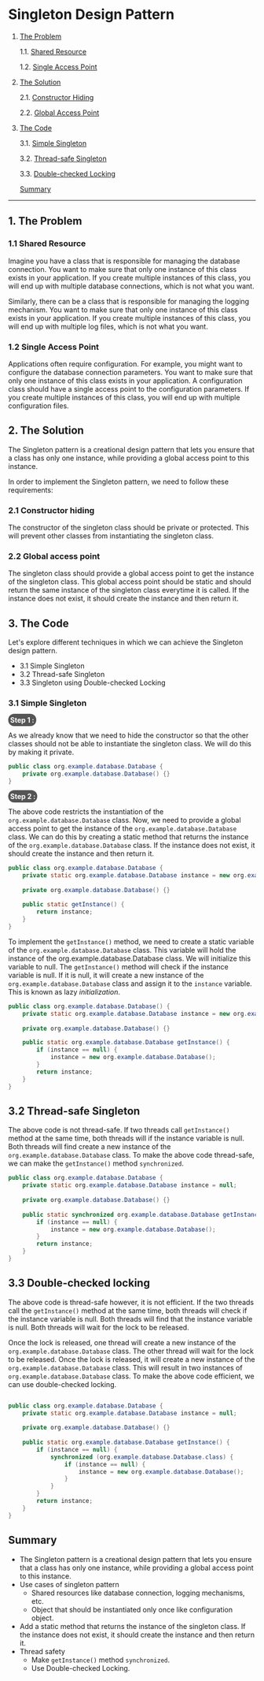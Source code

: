# Singleton Design Pattern

1. [The Problem](README.md#1-the-problem)

    1.1. [Shared Resource](README.md#11-shared-resource)
   
    1.2. [Single Access Point](README.md#12-single-access-point)

2. [The Solution](README.md#2-the-solution)
   
    2.1. [Constructor Hiding](README.md#21-constructor-hiding) 
    
    2.2. [Global Access Point](README.md#22-global-access-point) 

3. [The Code](README.md#3-the-code)

    3.1. [Simple Singleton](README.md#31-simple-singleton)
    
    3.2. [Thread-safe Singleton](README.md#32-thread-safe-singleton)
   
    3.3. [Double-checked Locking](README.md#33-double-checked-locking)
   
    [Summary](README.md#summary)

---

## 1. The Problem

### 1.1 Shared Resource
Imagine you have a class that is responsible 
for managing the database connection. You want
to make sure that only one instance of this class
exists in your application. If you create multiple
instances of this class, you will end up with 
multiple database connections, which is not what
you want.

Similarly, there can be a class that is 
responsible for managing the logging mechanism.
You want to make sure that only one instance of
this class exists in your application. If you 
create multiple instances of this class, you 
will end up with multiple log files, which is
not what you want.

### 1.2 Single Access Point
Applications often require configuration.
For example, you might want to configure the 
database connection parameters. 
You want to make sure that only one instance of
this class exists in your application. 
A configuration class should have a single access
point to the configuration parameters. 
If you create multiple instances of this class,
you will end up with multiple configuration
files.

## 2. The Solution

The Singleton pattern is a creational 
design pattern that lets you ensure that a class
has only one instance, while providing a global
access point to this instance.

In order to implement the Singleton pattern, 
we need to follow these requirements:

### 2.1 Constructor hiding

The constructor of the singleton class should
be private or protected. This will prevent
other classes from instantiating the singleton 
class.

### 2.2 Global access point

The singleton class should provide a global
access point to get the instance of the 
singleton class. This global access point 
should be static and should return the same
instance of the singleton class everytime it 
is called. If the instance does not exist, it
should create the instance and then return it.

## 3. The Code

Let's explore different techniques in which we
can achieve the Singleton design pattern.

- 3.1 Simple Singleton 
- 3.2 Thread-safe Singleton
- 3.3 Singleton using Double-checked Locking

### 3.1 Simple Singleton

<span style="color:white; background-color:#555; border-radius:12px; padding:4px"><b>Step 1 :</b></span>

As we already know that we need to hide the 
constructor so that the other classes 
should not be able to instantiate the singleton
class. We will do this by making it private.

```java
public class org.example.database.Database {
    private org.example.database.Database() {}
}
```
<span style="color:white; background-color:#555; border-radius:12px; padding:4px"><b>Step 2 :</b></span>

The above code restricts the instantiation of
the `org.example.database.Database` class. Now, we need to provide
a global access point to get the instance of the
`org.example.database.Database` class. We can do this by creating a static
method that returns the instance of the `org.example.database.Database` class.
If the instance does not exist, it should create the 
instance and then return it.

```java
public class org.example.database.Database {
    private static org.example.database.Database instance = new org.example.database.Database();
    
    private org.example.database.Database() {}
    
    public static getInstance() {
        return instance;
    }
}
```

To implement the `getInstance()` method, we need to create a 
static variable of the `org.example.database.Database` class. This variable will
hold the instance of the org.example.database.Database class. We will initialize
this variable to null. The `getInstance()` method will check
if the instance variable is null. If it is null, it will 
create a new instance of the `org.example.database.Database` class and assign it
to the `instance` variable. 
This is known as lazy _initialization_.

```java
public class org.example.database.Database() {
    private static org.example.database.Database instance = new org.example.database.Database();
    
    private org.example.database.Database() {}

    public static org.example.database.Database getInstance() {
        if (instance == null) {
            instance = new org.example.database.Database();
        }
        return instance;
    }
}
```

## 3.2 Thread-safe Singleton

The above code is not thread-safe. If two threads call
`getInstance()` method at the same time, both threads will
if the instance variable is null. Both threads will find
create a new instance of the `org.example.database.Database` class. To make the 
above code thread-safe, we can make the `getInstance()` method
`synchronized`.

```java
public class org.example.database.Database {
    private static org.example.database.Database instance = null;
    
    private org.example.database.Database() {}
    
    public static synchronized org.example.database.Database getInstance() {
        if (instance == null) {
            instance = new org.example.database.Database();           
        }
        return instance;    
    }
}
```

## 3.3 Double-checked locking

The above code is thread-safe however, it is not efficient.
If the two threads call the `getInstance()` method at the 
same time, both threads will check if the instance variable
is null. Both threads will find that the instance variable
is null. Both threads will wait for the lock to be released.

Once the lock is released, one thread will create a new 
instance of the `org.example.database.Database` class. The other thread will 
wait for the lock to be released. Once the lock is released,
it will create a new instance of the `org.example.database.Database` class.
This will result in two instances of `org.example.database.Database` class. 
To make the above code efficient, we can use double-checked
locking.

```java

public class org.example.database.Database {
    private static org.example.database.Database instance = null;
    
    private org.example.database.Database() {}
    
    public static org.example.database.Database getInstance() {
        if (instance == null) {
            synchronized (org.example.database.Database.class) { 
                if (instance == null) {
                    instance = new org.example.database.Database();
                }
            }
        }
        return instance;
    }
}
```

## Summary

- The Singleton pattern is a creational design pattern that
    lets you ensure that a class has only one instance, 
    while providing a global access point to this instance.
- Use cases of singleton pattern
  - Shared resources like database 
    connection, logging mechanisms, etc.
  - Object that should be instantiated only once like
    configuration object.
- Add a static method that returns the instance of the 
    singleton class. If the instance does not exist, it 
    should create the instance and then return it.
- Thread safety
    - Make `getInstance()` method `synchronized`.
    - Use Double-checked Locking.